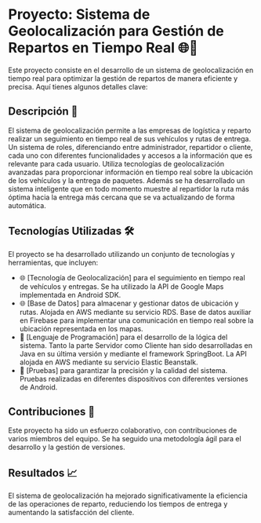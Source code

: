 # Proyecto: Sistema de Geolocalización para Gestión de Repartos en Tiempo Real 🌐🚚

Este proyecto consiste en el desarrollo de un sistema de geolocalización en tiempo real para optimizar la gestión de repartos de manera eficiente y precisa. Aquí tienes algunos detalles clave:

## Descripción 📝

El sistema de geolocalización permite a las empresas de logística y reparto realizar un seguimiento en tiempo real de sus vehículos y rutas de entrega. Un sistema de roles, diferenciando entre administrador, repartidor o cliente, cada uno con diferentes funcionalidades y accesos a la información que es relevante para cada usuario. Utiliza tecnologías de geolocalización avanzadas para proporcionar información en tiempo real sobre la ubicación de los vehículos y la entrega de paquetes. Además se ha desarrollado un sistema inteligente que en todo momento muestre al repartidor la ruta más óptima hacia la entrega más cercana que se va actualizando de forma automática.

## Tecnologías Utilizadas 🛠️

El proyecto se ha desarrollado utilizando un conjunto de tecnologías y herramientas, que incluyen:

- 🌐 [Tecnología de Geolocalización] para el seguimiento en tiempo real de vehículos y entregas. Se ha utilizado la API de Google Maps implementada en Android SDK.
- 🌐 [Base de Datos] para almacenar y gestionar datos de ubicación y rutas. Alojada en AWS mediante su servicio RDS. Base de datos auxiliar en Firebase para implementar una comunicación en tiempo real sobre la ubicación representada en los mapas.
- 🚀 [Lenguaje de Programación] para el desarrollo de la lógica del sistema. Tanto la parte Servidor como Cliente han sido desarrolladas en Java en su última versión y mediante el framework SpringBoot. La API alojada en AWS mediante su servicio Elastic Beanstalk.
- 🧪 [Pruebas] para garantizar la precisión y la calidad del sistema. Pruebas realizadas en diferentes dispositivos con diferentes versiones de Android.

## Contribuciones 👥

Este proyecto ha sido un esfuerzo colaborativo, con contribuciones de varios miembros del equipo. Se ha seguido una metodología ágil para el desarrollo y la gestión de versiones.

## Resultados 📈

El sistema de geolocalización ha mejorado significativamente la eficiencia de las operaciones de reparto, reduciendo los tiempos de entrega y aumentando la satisfacción del cliente.
